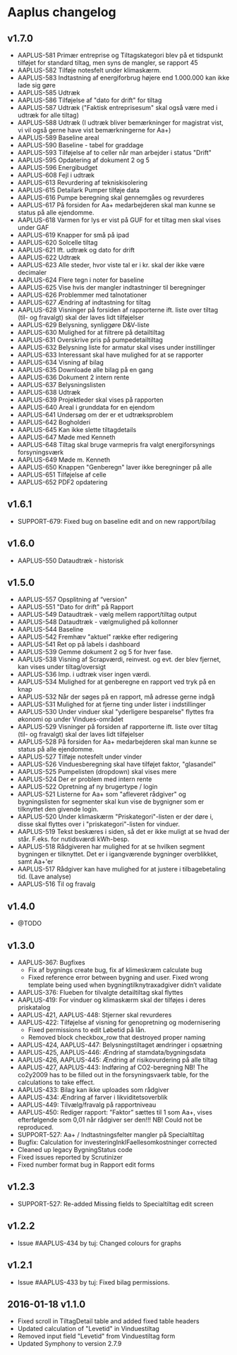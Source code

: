 # Aaplus changelog

## v1.7.0
* AAPLUS-581    Primær entreprise og Tiltagskategori blev på et tidspunkt tilføjet for standard tiltag, men syns de mangler, se rapport 45
* AAPLUS-582    Tilføje notesfelt under klimaskærm.
* AAPLUS-583    Indtastning af energiforbrug højere end 1.000.000 kan ikke lade sig gøre
* AAPLUS-585    Udtræk
* AAPLUS-586    Tilføjelse af "dato for drift" for tiltag
* AAPLUS-587    Udtræk ("Faktisk entreprisesum" skal også være med i udtræk for alle tiltag)
* AAPLUS-588    Udtræk (I udtræk bliver bemærkninger for magistrat vist, vi vil også gerne have vist bemærkningerne for Aa+)
* AAPLUS-589    Baseline areal
* AAPLUS-590    Baseline - tabel for graddage
* AAPLUS-593    Tilføjelse af to celler når man arbejder i status "Drift"
* AAPLUS-595    Opdatering af dokument 2 og 5
* AAPLUS-596    Energibudget
* AAPLUS-608	Fejl i udtræk
* AAPLUS-613	Revurdering af tekniskisolering
* AAPLUS-615	Detailark Pumper tilføje data
* AAPLUS-616	Pumpe beregning skal gennemgåes og revurderes
* AAPLUS-617	På forsiden for Aa+ medarbejderen skal man kunne se status på alle ejendomme.
* AAPLUS-618	Varmen for lys er vist på GUF for et tiltag men skal vises under GAF
* AAPLUS-619	Knapper for små på ipad
* AAPLUS-620	Solcelle tiltag
* AAPLUS-621	Ift. udtræk og dato for drift
* AAPLUS-622	Udtræk
* AAPLUS-623	Alle steder, hvor viste tal er i kr. skal der ikke være decimaler
* AAPLUS-624	Flere tegn i noter for baseline
* AAPLUS-625	Vise hvis der mangler indtastninger til beregninger
* AAPLUS-626	Problemmer med talnotationer
* AAPLUS-627	Ændring af indtastning for tiltag
* AAPLUS-628	Visninger på forsiden af rapporterne ift. liste over tiltag (til- og fravalgt) skal der laves lidt tilføjelser
* AAPLUS-629	Belysning, synliggøre D&V-liste
* AAPLUS-630	Mulighed for at filtrere på detailtiltag
* AAPLUS-631	Overskrive pris på pumpedetailtiltag
* AAPLUS-632	Belysning liste for armatur skal vises under instillinger
* AAPLUS-633	Interessant skal have mulighed for at se rapporter
* AAPLUS-634	Visning af bilag
* AAPLUS-635	Downloade alle bilag på en gang
* AAPLUS-636	Dokument 2 intern rente
* AAPLUS-637	Belysningslisten
* AAPLUS-638	Udtræk
* AAPLUS-639	Projektleder skal vises på rapporten
* AAPLUS-640	Areal i grunddata for en ejendom
* AAPLUS-641	Undersøg om der er et udtræksproblem
* AAPLUS-642	Bogholderi
* AAPLUS-645	Kan ikke slette tiltagdetails
* AAPLUS-647	Møde med Kenneth
* AAPLUS-648	Tiltag skal bruge varmepris fra valgt energiforsynings forsyningsværk
* AAPLUS-649	Møde m. Kenneth
* AAPLUS-650	Knappen "Genberegn" laver ikke beregninger på alle
* AAPLUS-651	Tilføjelse af celle
* AAPLUS-652	PDF2 opdatering

## v1.6.1
* SUPPORT-679:  Fixed bug on baseline edit and on new rapport/bilag  

## v1.6.0
* AAPLUS-550    Dataudtræk - historisk

## v1.5.0
* AAPLUS-557	Opsplitning af “version"
* AAPLUS-551	"Dato for drift" på Rapport
* AAPLUS-549	Dataudtræk - vælg mellem rapport/tiltag output
* AAPLUS-548	Dataudtræk - vælgmulighed på kollonner
* AAPLUS-544	Baseline
* AAPLUS-542	Fremhæv "aktuel" række efter redigering
* AAPLUS-541	Ret op på labels i dashboard
* AAPLUS-539	Gemme dokument 2 og 5 for hver fase.
* AAPLUS-538	Visning af Scrapværdi, reinvest. og evt. der blev fjernet, kan vises under tiltag/oversigt
* AAPLUS-536	Imp. i udtræk viser ingen værdi.
* AAPLUS-534	Mulighed for at genberegne en rapport ved tryk på en knap
* AAPLUS-532	Når der søges på en rapport, må adresse gerne indgå
* AAPLUS-531	Mulighed for at fjerne ting under lister i indstillinger
* AAPLUS-530	Under vinduer skal "yderligere besparelse" flyttes fra økonomi op under Vindues-området
* AAPLUS-529	Visninger på forsiden af rapporterne ift. liste over tiltag (til- og fravalgt) skal der laves lidt tilføjelser
* AAPLUS-528	På forsiden for Aa+ medarbejderen skal man kunne se status på alle ejendomme.
* AAPLUS-527	Tilføje notesfelt under vinder
* AAPLUS-526	Vinduesberegning skal have tilføjet faktor, "glasandel"
* AAPLUS-525	Pumpelisten (dropdown) skal vises mere
* AAPLUS-524	Der er problem med intern rente
* AAPLUS-522	Opretning af ny brugertype / login
* AAPLUS-521	Listerne for Aa+ som "afleveret rådgiver" og bygningslisten for segmenter skal kun vise de bygnigner som er tilknyttet den givende login.
* AAPLUS-520	Under klimaskærm "Priskategori"-listen er der døre i, disse skal flyttes over i "priskategori"-listen for vinduer.
* AAPLUS-519	Tekst beskæres i siden, så det er ikke muligt at se hvad der står. F.eks. for nutidsværdi kWh-besp.
* AAPLUS-518	Rådgiveren har mulighed for at se hvilken segment bygningen er tilknyttet. Det er i igangværende bygninger overblikket, samt Aa+'er
* AAPLUS-517	Rådgiver kan have mulighed for at justere i tilbagebetaling tid. (Lave analyse)
* AAPLUS-516	Til og fravalg

## v1.4.0
* @TODO

## v1.3.0

* AAPLUS-367: Bugfixes
  + Fix af bygnings create bug, fix af klimeskræm calculate bug
  + Fixed reference error between bygning and user. Fixed wrong template being used when bygningtilknytraxadgiver didn’t validate
* AAPLUS-376: Flueben for tilvalgte detailtiltag skal flyttes
* AAPLUS-419: For vinduer og klimaskærm skal der tilføjes i deres priskatalog
* AAPLUS-421, AAPLUS-448: Stjerner skal revurderes
* AAPLUS-422: Tilføjelse af visning for genopretning og modernisering
  + Fixed permissions to edit Løbetid på lån. 
  + Removed block checkbox_row that destroyed proper naming
* AAPLUS-424, AAPLUS-447: Belysningstiltaget ændringer i opsætning
* AAPLUS-425, AAPLUS-446: Ændring af stamdata/bygningsdata
* AAPLUS-426, AAPLUS-445: Ændring af risikovurdering på alle tiltag
* AAPLUS-427, AAPLUS-443: Indføring af CO2-beregning
  NB! The co2y2009 has to be filled out in the forsyningsvaerk table, for the calculations to take effect.
* AAPLUS-433: Bilag kan ikke uploades som rådgiver
* AAPLUS-434: Ændring af farver i likviditetsoverblik
* AAPLUS-449: Tilvælg/fravalg på rapportniveau
* AAPLUS-450: Rediger rapport: ”Faktor” sættes til 1 som Aa+, vises efterfølgende som 0,01 når rådgiver ser den!!!
  NB! Could not be reproduced.
* SUPPORT-527: Aa+ / Indtastningsfelter mangler på Specialtiltag
* Bugfix: Calculation for investeringInklFaellesomkostninger corrected
* Cleaned up legacy BygningStatus code
* Fixed issues reported by Scrutinizer
* Fixed number format bug in Rapport edit forms

## v1.2.3
* SUPPORT-527: Re-added Missing fields to Specialtiltag edit screen

## v1.2.2
* Issue #AAPLUS-434 by tuj: Changed colours for graphs

## v1.2.1
* Issue #AAPLUS-433 by tuj: Fixed bilag permissions.

## 2016-01-18 v1.1.0

* Fixed scroll in TiltagDetail table and added fixed table headers
* Updated calculation of "Levetid" in Vinduestiltag
* Removed input field "Levetid" from Vinduestiltag form
* Updated Symphony to version 2.7.9
